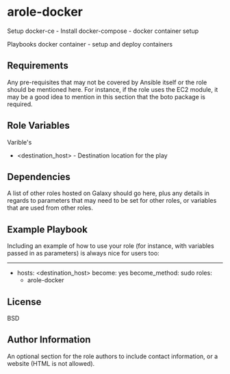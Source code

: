 arole-docker
=========

Setup
docker-ce             - Install
docker-compose        - docker container setup

Playbooks
docker container      - setup and deploy containers



Requirements
------------

Any pre-requisites that may not be covered by Ansible itself or the role should be mentioned here. For instance, if the role uses the EC2 module, it may be a good idea to mention in this section that the boto package is required.

Role Variables
--------------

Varible's

- <destination_host>                  - Destination location for the play

Dependencies
------------

A list of other roles hosted on Galaxy should go here, plus any details in regards to parameters that may need to be set for other roles, or variables that are used from other roles.

Example Playbook
----------------

Including an example of how to use your role (for instance, with variables passed in as parameters) is always nice for users too:

---
- hosts: <destination_host>
  become: yes
  become_method: sudo
  roles: 
    - arole-docker

License
-------

BSD

Author Information
------------------

An optional section for the role authors to include contact information, or a website (HTML is not allowed).
